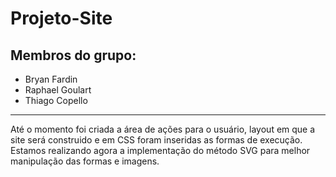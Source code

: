 # Projeto-Site
Membros do grupo:
---
* Bryan Fardin
* Raphael Goulart
* Thiago Copello
---
Até o momento foi criada a área de ações para o usuário, layout em que a site será construido e em CSS foram inseridas as formas de execução. Estamos realizando agora a implementação do método SVG para melhor manipulação das formas e imagens.
